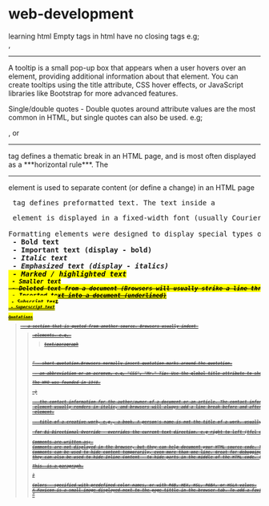 # web-development
learning html
Empty tags in html have no closing tags e.g; <br>, <hr>
A tooltip is  a small pop-up box that appears when a user hovers over an element, providing additional information about that element. You can create tooltips using the title attribute, CSS hover effects, or JavaScript libraries like Bootstrap for more advanced features.

Single/double quotes - Double quotes around attribute values are the most common in HTML, but single quotes can also be used. e.g; <p title='John "ShotGun" Nelson'>, or <p title="John 'ShotGun' Nelson">

<hr> tag defines a thematic break in an HTML page, and is most often displayed as a ***horizontal rule***. The <hr> element is used to separate content (or define a change) in an HTML page

<pre> tag defines preformatted text. The text inside a <pre> element is displayed in a fixed-width font (usually Courier), and it preserves both spaces and line breaks.

Formatting elements were designed to display special types of text;
<b> - Bold text
<strong> - Important text (display - bold)
<i> - Italic text
<em> - Emphasized text (display - italics)
<mark> - Marked / highlighted text
<small> - Smaller text
<del> - Deleted text from a document (Browsers will usually strike a line through deleted text)
<ins> - Inserted text into a document (underlined)
<sub> - Subscript text
<sup> - Superscript text

Quotations
<blockquote> - a section that is quoted from another source. Browsers usually indent <blockquote> elements. e.g, <blockquote cite="link">text/paragraph</blockquote>

<q> - short quotation.Browsers normally insert quotation marks around the quotation.

<abbr> - an abbreviation or an acronym, e.g, "CSS", "Mr." Tip: Use the global title attribute to show the description for the abbreviation/acronym when you mouse over the element.( <p>The <abbr title="World Health Organization">WHO</abbr> was founded in 1948.</p> )

<address> - the contact information for the author/owner of a document or an article. The contact information can be an email address, URL, physical address, phone number, social media handle, etc. The text in the <address> element usually renders in italic, and browsers will always add a line break before and after the <address> element.

<cite> - title of a creative work, e.g., a book. A person's name is not the title of a work. usually renders in italic.

<bdo> for Bi-Directional Override - overrides the current text direction. e.g right to left (<bdo dir="rtl">This text will be written from right to left</bdo> )

Comments are written as; <!-- Write your comments here -->
Comments are not displayed in the browser, but they can help document your HTML source code. They can place notifications and reminders in your HTML code
Comments can be used to hide content temporarily, even more than one line. Great for debugging HTML, because you can comment out HTML lines of code, one at a time, to search for errors.
they can also be used to hide Inline Content - to hide parts in the middle of the HTML code. (<p>This <!-- great text --> is a paragraph.</p>)

Colors - specified with predefined color names, or with RGB, HEX, HSL, RGBA, or HSLA values.
A Favicon is a small image displayed next to the page tittle in the browser tab. To add a favicon to your website, either save your favicon image to the root directory of your webserver, or create a folder in the root directory called images, and save your favicon image in this folder. A common name for a favicon image is "favicon.ico". Next, add a <link> element to your "index.html" file, after the <title> element.

<title> is shown in the browser's toolbar. It provides a title for the page when it is added to favorites, and displays a title for the page in search engine-results (SEO)

A table in HTML consists of table cells inside rows and columns. Each table cell is defined by a <td></td> tag. (td refers to table data like images, texts, other tables, etc.). Everything between <td> and </td> is the content of a table cell.
tr stands for table row.
If you want your cells to be table header cells, use the <th> (table header) tag instead of the <td> tag. By default, the text in <th> elements are bold and centered, but you can change that with CSS.
<caption> - table caption
<colgroup>- a group of one or more columns in a table for formatting
<col> - column properties for each column within a <colgroup> element
<thead>	Groups the header content in a table
<tbody>	Groups the body content in a table
<tfoot>	Groups the footer content in a table
Table Borders are added using CSS border property on table, th, and td elements. border-collapse: collapse, prevents having double borders.
If you set a background color of each cell, and give the border a white color (the same as the document background), you get the impression of an invisible border. With the border-radius property, the borders get rounded corners. you can also Skip the border around the table by leaving out table from the css selector.
border-styles; dotted, dashed, solid, double, groove, ridge, inset, outset, none, hidden.